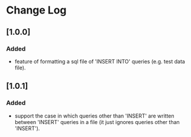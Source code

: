 # Change Log

## [1.0.0]

### Added

- feature of formatting a sql file of 'INSERT INTO' queries (e.g. test data file).

## [1.0.1]

### Added

- support the case in which queries other than 'INSERT' are written between 'INSERT' queries in a file (it just ignores queries other than 'INSERT').